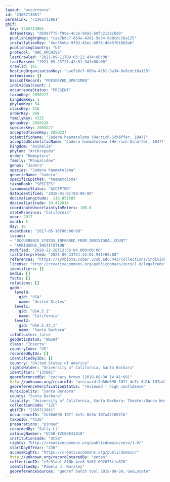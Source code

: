 ```yaml
---
layout: "occurrence"
id: "2365713861"
permalink: "/2365713861"
gbif:
  key: 2365713861
  datasetKey: "d6097f75-f99e-4c2a-b8a5-b0fc213ecbd0"
  publishingOrgKey: "cae7b6c7-669a-4261-9a34-6e8cdc16a125"
  installationKey: "4ec55ebe-9f92-45ec-b076-dd45f61003ab"
  publishingCountry: "US"
  protocol: "DWC_ARCHIVE"
  lastCrawled: "2021-09-11T09:05:22.434+00:00"
  lastParsed: "2021-09-23T21:42:01.941+00:00"
  crawlId: 161
  hostingOrganizationKey: "cae7b6c7-669a-4261-9a34-6e8cdc16a125"
  extensions: {}
  basisOfRecord: "PRESERVED_SPECIMEN"
  individualCount: 1
  occurrenceStatus: "PRESENT"
  taxonKey: 2050227
  kingdomKey: 1
  phylumKey: 54
  classKey: 216
  orderKey: 809
  familyKey: 4325
  genusKey: 2050226
  speciesKey: 2050227
  acceptedTaxonKey: 2050227
  scientificName: "Jadera haematoloma (Herrich-Schäffer, 1847)"
  acceptedScientificName: "Jadera haematoloma (Herrich-Schäffer, 1847)"
  kingdom: "Animalia"
  phylum: "Arthropoda"
  order: "Hemiptera"
  family: "Rhopalidae"
  genus: "Jadera"
  species: "Jadera haematoloma"
  genericName: "Jadera"
  specificEpithet: "haematoloma"
  taxonRank: "SPECIES"
  taxonomicStatus: "ACCEPTED"
  dateIdentified: "2018-01-01T00:00:00"
  decimalLongitude: -119.851585
  decimalLatitude: 34.412614
  coordinateUncertaintyInMeters: 100.0
  stateProvince: "California"
  year: 2017
  month: 5
  day: 16
  eventDate: "2017-05-16T00:00:00"
  issues:
  - "OCCURRENCE_STATUS_INFERRED_FROM_INDIVIDUAL_COUNT"
  - "AMBIGUOUS_INSTITUTION"
  modified: "2020-12-28T12:56:04.000+00:00"
  lastInterpreted: "2021-09-23T21:42:01.941+00:00"
  references: "https://symbiota.ccber.ucsb.edu:443/collections/individual/index.php?occid=135081"
  license: "http://creativecommons.org/publicdomain/zero/1.0/legalcode"
  identifiers: []
  media: []
  facts: []
  relations: []
  gadm:
    level0:
      gid: "USA"
      name: "United States"
    level1:
      gid: "USA.5_1"
      name: "California"
    level2:
      gid: "USA.5.42_1"
      name: "Santa Barbara"
  isInCluster: false
  geodeticDatum: "WGS84"
  class: "Insecta"
  countryCode: "US"
  recordedByIDs: []
  identifiedByIDs: []
  country: "United States of America"
  rightsHolder: "University of California, Santa Barbara"
  identifier: "135081"
  georeferencedBy: "zachary_brown (2019-08-30 14:41:09)"
  http://unknown.org/recordId: "urn:uuid:2d36d698-107f-4e7c-8d1b-107a42f652fb"
  georeferenceVerificationStatus: "reviewed - high confidence"
  municipality: "Santa Barabra"
  county: "Santa Barbara"
  locality: "University of California, Santa Barbara; Theater/Dance West"
  collectionCode: "IZC"
  gbifID: "2365713861"
  occurrenceID: "2d36d698-107f-4e7c-8d1b-107a42f652fb"
  taxonID: "4536"
  preparations: "pinned"
  recordedBy: "Sally Li"
  catalogNumber: "UCSB-IZC00031818"
  institutionCode: "UCSB"
  rights: "http://creativecommons.org/publicdomain/zero/1.0/"
  startDayOfYear: "136"
  accessRights: "https://creativecommons.org/publicdomain/"
  http://unknown.org/recordEnteredBy: "entan"
  collectionID: "e7c51ab1-870b-4ee8-9d62-092875ffa870"
  identifiedBy: "Pamela J. Horsley"
  georeferenceSources: "georef batch tool 2019-08-30; GeoLocate"
---
```

